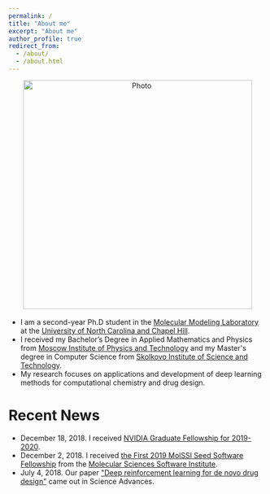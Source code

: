 ```yaml
---
permalink: /
title: "About me"
excerpt: "About me"
author_profile: true
redirect_from: 
  - /about/
  - /about.html
---
```


<p align="center">
  <img src="https://mariewelt.github.io/files/mariewelt_img.jpg?raw=true" alt="Photo" style="width: 450px;"/> 
</p>

* I am a second-year Ph.D student in the [Molecular Modeling Laboratory](http://mml.web.unc.edu) at the [University of North Carolina and Chapel Hill](https://www.unc.edu). 
* I received my Bachelor’s Degree in Applied Mathematics and Physics from [Moscow Institute of Physics and Technology](https://mipt.ru/english/) and my Master's degree in Computer Science from [Skolkovo Institute of Science and Technology](https://www.skoltech.ru/en/). 
*  My research focuses on applications and development of deep learning methods for computational chemistry and drug design.


# Recent News
* December 18, 2018. I received [NVIDIA Graduate Fellowship for 2019-2020](https://research.nvidia.com/grad_fellowship/2019).
* December 2, 2018. I received [the First 2019 MolSSI Seed Software Fellowship](https://molssi.org/2018/12/02/1520/) from the [Molecular Sciences Software Institute](https://molssi.org/).
* July 4, 2018. Our paper ["Deep reinforcement learning for de novo drug design"](http://advances.sciencemag.org/content/4/7/eaap7885) came out in Science Advances.
